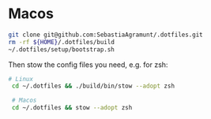 # Macos

```bash
git clone git@github.com:SebastiaAgramunt/.dotfiles.git
rm -rf ${HOME}/.dotfiles/build
~/.dotfiles/setup/bootstrap.sh
```

Then stow the config files you need, e.g. for zsh:

```bash
# Linux
 cd ~/.dotfiles && ./build/bin/stow --adopt zsh

 # Macos
 cd ~/.dotfiles && stow --adopt zsh
```
